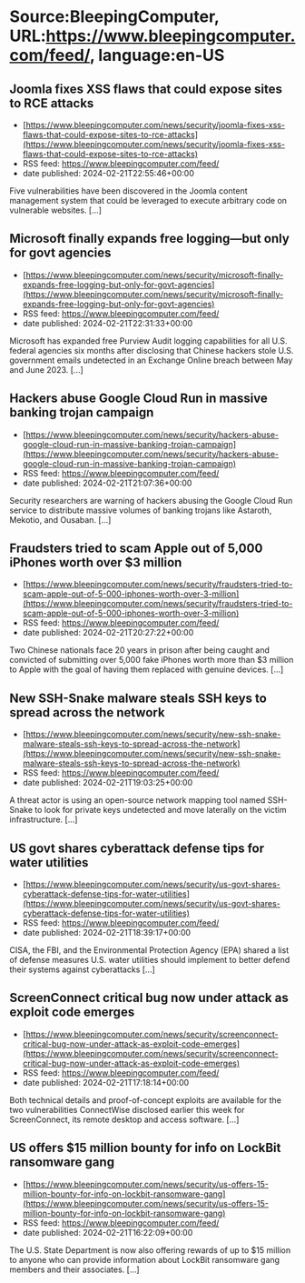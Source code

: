 # Source:BleepingComputer, URL:https://www.bleepingcomputer.com/feed/, language:en-US

## Joomla fixes XSS flaws that could expose sites to RCE attacks
 - [https://www.bleepingcomputer.com/news/security/joomla-fixes-xss-flaws-that-could-expose-sites-to-rce-attacks](https://www.bleepingcomputer.com/news/security/joomla-fixes-xss-flaws-that-could-expose-sites-to-rce-attacks)
 - RSS feed: https://www.bleepingcomputer.com/feed/
 - date published: 2024-02-21T22:55:46+00:00

Five vulnerabilities have been discovered in the Joomla content management system that could be leveraged to execute arbitrary code on vulnerable websites. [...]

## Microsoft finally expands free logging—but only for govt agencies
 - [https://www.bleepingcomputer.com/news/security/microsoft-finally-expands-free-logging-but-only-for-govt-agencies](https://www.bleepingcomputer.com/news/security/microsoft-finally-expands-free-logging-but-only-for-govt-agencies)
 - RSS feed: https://www.bleepingcomputer.com/feed/
 - date published: 2024-02-21T22:31:33+00:00

Microsoft has expanded free Purview Audit logging capabilities for all U.S. federal agencies six months after disclosing that Chinese hackers stole U.S. government emails undetected in an Exchange Online breach between May and June 2023. [...]

## Hackers abuse Google Cloud Run in massive banking trojan campaign
 - [https://www.bleepingcomputer.com/news/security/hackers-abuse-google-cloud-run-in-massive-banking-trojan-campaign](https://www.bleepingcomputer.com/news/security/hackers-abuse-google-cloud-run-in-massive-banking-trojan-campaign)
 - RSS feed: https://www.bleepingcomputer.com/feed/
 - date published: 2024-02-21T21:07:36+00:00

Security researchers are warning of hackers abusing the Google Cloud Run service to distribute massive volumes of banking trojans like Astaroth, Mekotio, and Ousaban. [...]

## Fraudsters tried to scam Apple out of 5,000 iPhones worth over $3 million
 - [https://www.bleepingcomputer.com/news/security/fraudsters-tried-to-scam-apple-out-of-5-000-iphones-worth-over-3-million](https://www.bleepingcomputer.com/news/security/fraudsters-tried-to-scam-apple-out-of-5-000-iphones-worth-over-3-million)
 - RSS feed: https://www.bleepingcomputer.com/feed/
 - date published: 2024-02-21T20:27:22+00:00

Two Chinese nationals face 20 years in prison after being caught and convicted of submitting over 5,000 fake iPhones worth more than $3 million to Apple with the goal of having them replaced with genuine devices. [...]

## New SSH-Snake malware steals SSH keys to spread across the network
 - [https://www.bleepingcomputer.com/news/security/new-ssh-snake-malware-steals-ssh-keys-to-spread-across-the-network](https://www.bleepingcomputer.com/news/security/new-ssh-snake-malware-steals-ssh-keys-to-spread-across-the-network)
 - RSS feed: https://www.bleepingcomputer.com/feed/
 - date published: 2024-02-21T19:03:25+00:00

A threat actor is using an open-source network mapping tool named SSH-Snake to look for private keys undetected and move laterally on the victim infrastructure. [...]

## US govt shares cyberattack defense tips for water utilities
 - [https://www.bleepingcomputer.com/news/security/us-govt-shares-cyberattack-defense-tips-for-water-utilities](https://www.bleepingcomputer.com/news/security/us-govt-shares-cyberattack-defense-tips-for-water-utilities)
 - RSS feed: https://www.bleepingcomputer.com/feed/
 - date published: 2024-02-21T18:39:17+00:00

CISA, the FBI, and the Environmental Protection Agency (EPA) shared a list of defense measures U.S. water utilities should implement to better defend their systems against cyberattacks [...]

## ScreenConnect critical bug now under attack as exploit code emerges
 - [https://www.bleepingcomputer.com/news/security/screenconnect-critical-bug-now-under-attack-as-exploit-code-emerges](https://www.bleepingcomputer.com/news/security/screenconnect-critical-bug-now-under-attack-as-exploit-code-emerges)
 - RSS feed: https://www.bleepingcomputer.com/feed/
 - date published: 2024-02-21T17:18:14+00:00

Both technical details and proof-of-concept exploits are available for the two vulnerabilities ConnectWise disclosed earlier this week for ScreenConnect, its remote desktop and access software. [...]

## US offers $15 million bounty for info on LockBit ransomware gang
 - [https://www.bleepingcomputer.com/news/security/us-offers-15-million-bounty-for-info-on-lockbit-ransomware-gang](https://www.bleepingcomputer.com/news/security/us-offers-15-million-bounty-for-info-on-lockbit-ransomware-gang)
 - RSS feed: https://www.bleepingcomputer.com/feed/
 - date published: 2024-02-21T16:22:09+00:00

The U.S. State Department is now also offering rewards of up to $15 million to anyone who can provide information about LockBit ransomware gang members and their associates. [...]

